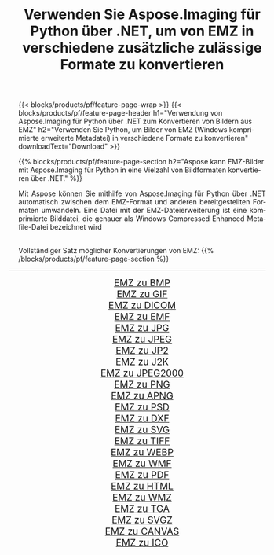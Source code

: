 ﻿---
title: Verwenden Sie Aspose.Imaging für Python über .NET, um von EMZ in verschiedene zusätzliche zulässige Formate zu konvertieren 
weight: 3920
url: /de/python-net/conversion/from/emz 
lang: de
langdirlevel: 2
locales: zh-hans,ja,it,ru,de,es,fr,nl,id,lt,pl,pt,vi,tr,ko,zh-hant,ar,hi,th,sv,cs,uk,he
description: Mit Aspose.Imaging für Python über .NET können Sie EMZ(Windows komprimierte erweiterte Metadatei) schnell in verschiedene Formate umwandeln.
---

{{< blocks/products/pf/feature-page-wrap >}}
{{< blocks/products/pf/feature-page-header h1="Verwendung von Aspose.Imaging für Python über .NET zum Konvertieren von Bildern aus EMZ" h2="Verwenden Sie Python, um Bilder von EMZ (Windows komprimierte erweiterte Metadatei) in verschiedene Formate zu konvertieren" downloadText="Download" >}}


{{% blocks/products/pf/feature-page-section  h2="Aspose kann EMZ-Bilder mit Aspose.Imaging für Python in eine Vielzahl von Bildformaten konvertieren über .NET." %}}
<p align=justify>Mit Aspose können Sie mithilfe von Aspose.Imaging für Python über .NET automatisch zwischen dem EMZ-Format und anderen bereitgestellten Formaten umwandeln. Eine Datei mit der EMZ-Dateierweiterung ist eine komprimierte Bilddatei, die genauer als Windows Compressed Enhanced Metafile-Datei bezeichnet wird</p>
<br/>
Vollständiger Satz möglicher Konvertierungen von EMZ:
{{% /blocks/products/pf/feature-page-section %}}
<div class="container-fluid productfamilypage bg-gray">
    <div class="convertypes bg-gray agp-content section">
        <div class="container">
		<hr style="margin-left:-20px;"/>
		<div class="row other-converters" style="gap: 10px;font-size: 19px;text-align:center;">
		    <div class='col-md-2 other-converter remove-lp remove-rp'><a href="/imaging/de/python-net/conversion/emz-to-bmp" style="padding:15px;">EMZ zu BMP</a></div><div class='col-md-2 other-converter remove-lp remove-rp'><a href="/imaging/de/python-net/conversion/emz-to-gif" style="padding:15px;">EMZ zu GIF</a></div><div class='col-md-2 other-converter remove-lp remove-rp'><a href="/imaging/de/python-net/conversion/emz-to-dicom" style="padding:15px;">EMZ zu DICOM</a></div><div class='col-md-2 other-converter remove-lp remove-rp'><a href="/imaging/de/python-net/conversion/emz-to-emf" style="padding:15px;">EMZ zu EMF</a></div><div class='col-md-2 other-converter remove-lp remove-rp'><a href="/imaging/de/python-net/conversion/emz-to-jpg" style="padding:15px;">EMZ zu JPG</a></div><div class='col-md-2 other-converter remove-lp remove-rp'><a href="/imaging/de/python-net/conversion/emz-to-jpeg" style="padding:15px;">EMZ zu JPEG</a></div><div class='col-md-2 other-converter remove-lp remove-rp'><a href="/imaging/de/python-net/conversion/emz-to-jp2" style="padding:15px;">EMZ zu JP2</a></div><div class='col-md-2 other-converter remove-lp remove-rp'><a href="/imaging/de/python-net/conversion/emz-to-j2k" style="padding:15px;">EMZ zu J2K</a></div><div class='col-md-2 other-converter remove-lp remove-rp'><a href="/imaging/de/python-net/conversion/emz-to-jpeg2000" style="padding:15px;">EMZ zu JPEG2000</a></div><div class='col-md-2 other-converter remove-lp remove-rp'><a href="/imaging/de/python-net/conversion/emz-to-png" style="padding:15px;">EMZ zu PNG</a></div><div class='col-md-2 other-converter remove-lp remove-rp'><a href="/imaging/de/python-net/conversion/emz-to-apng" style="padding:15px;">EMZ zu APNG</a></div><div class='col-md-2 other-converter remove-lp remove-rp'><a href="/imaging/de/python-net/conversion/emz-to-psd" style="padding:15px;">EMZ zu PSD</a></div><div class='col-md-2 other-converter remove-lp remove-rp'><a href="/imaging/de/python-net/conversion/emz-to-dxf" style="padding:15px;">EMZ zu DXF</a></div><div class='col-md-2 other-converter remove-lp remove-rp'><a href="/imaging/de/python-net/conversion/emz-to-svg" style="padding:15px;">EMZ zu SVG</a></div><div class='col-md-2 other-converter remove-lp remove-rp'><a href="/imaging/de/python-net/conversion/emz-to-tiff" style="padding:15px;">EMZ zu TIFF</a></div><div class='col-md-2 other-converter remove-lp remove-rp'><a href="/imaging/de/python-net/conversion/emz-to-webp" style="padding:15px;">EMZ zu WEBP</a></div><div class='col-md-2 other-converter remove-lp remove-rp'><a href="/imaging/de/python-net/conversion/emz-to-wmf" style="padding:15px;">EMZ zu WMF</a></div><div class='col-md-2 other-converter remove-lp remove-rp'><a href="/imaging/de/python-net/conversion/emz-to-pdf" style="padding:15px;">EMZ zu PDF</a></div><div class='col-md-2 other-converter remove-lp remove-rp'><a href="/imaging/de/python-net/conversion/emz-to-html" style="padding:15px;">EMZ zu HTML</a></div><div class='col-md-2 other-converter remove-lp remove-rp'><a href="/imaging/de/python-net/conversion/emz-to-wmz" style="padding:15px;">EMZ zu WMZ</a></div><div class='col-md-2 other-converter remove-lp remove-rp'><a href="/imaging/de/python-net/conversion/emz-to-tga" style="padding:15px;">EMZ zu TGA</a></div><div class='col-md-2 other-converter remove-lp remove-rp'><a href="/imaging/de/python-net/conversion/emz-to-svgz" style="padding:15px;">EMZ zu SVGZ</a></div><div class='col-md-2 other-converter remove-lp remove-rp'><a href="/imaging/de/python-net/conversion/emz-to-canvas" style="padding:15px;">EMZ zu CANVAS</a></div><div class='col-md-2 other-converter remove-lp remove-rp'><a href="/imaging/de/python-net/conversion/emz-to-ico" style="padding:15px;">EMZ zu ICO</a></div>
                </div>
        </div>
    </div>
</div>
<br/>

